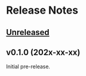 # Release Notes

## [Unreleased](https://github.com/ai-assistant/compare/v0.1.0...1.x)


## v0.1.0 (202x-xx-xx)

Initial pre-release.
